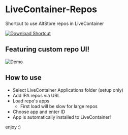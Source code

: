 # LiveContainer-Repos
Shortcut to use AltStore repos in LiveContainer

[![Download Shortcut](https://i.imgur.com/IfBJZpG.png)](https://www.icloud.com/shortcuts/a8459b08cec9429c8d2c466b6e4eeb9c)

## Featuring custom repo UI!
![Demo](https://i.imgur.com/3p5J0Yf.png)

## How to use
- Select LiveContainer Applications folder (setup only)
- Add IPA repos via URL
- Load repo's apps
  - First load will be slow for large repos
- Choose app and enter ID
- App is automatically installed to LiveContainer!

enjoy :)
